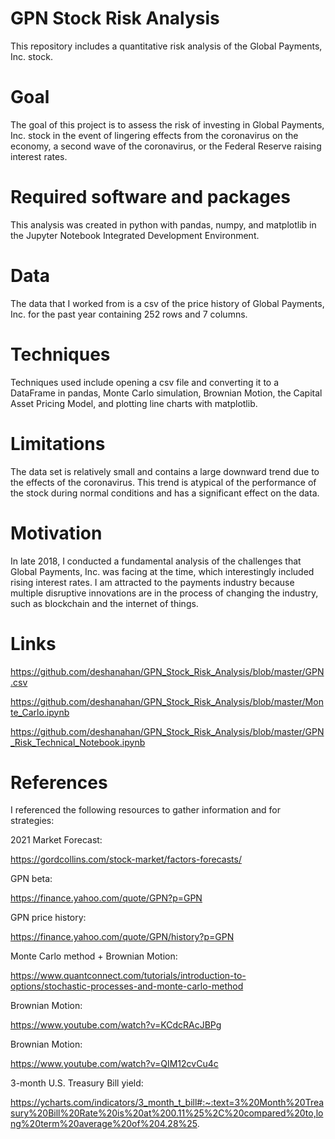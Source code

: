 # GPN Stock Risk Analysis
This repository includes a quantitative risk analysis of the Global Payments, Inc. stock.

# Goal
The goal of this project is to assess the risk of investing in Global Payments, Inc. stock in the event of lingering effects from the coronavirus on the economy, a second wave of the coronavirus, or the Federal Reserve raising interest rates.

# Required software and packages
This analysis was created in python with pandas, numpy, and matplotlib in the Jupyter Notebook Integrated Development Environment.

# Data
The data that I worked from is a csv of the price history of Global Payments, Inc. for the past year containing 252 rows and 7 columns.

# Techniques
Techniques used include opening a csv file and converting it to a DataFrame in pandas, Monte Carlo simulation, Brownian Motion, the Capital Asset Pricing Model, and plotting line charts with matplotlib.

# Limitations
The data set is relatively small and contains a large downward trend due to the effects of the coronavirus.  This trend is atypical of the performance of the stock during normal conditions and has a significant effect on the data.

# Motivation
In late 2018, I conducted a fundamental analysis of the challenges that Global Payments, Inc. was facing at the time, which interestingly included rising interest rates.  I am attracted to the payments industry because multiple disruptive innovations are in the process of changing the industry, such as blockchain and the internet of things.

# Links
https://github.com/deshanahan/GPN_Stock_Risk_Analysis/blob/master/GPN.csv

https://github.com/deshanahan/GPN_Stock_Risk_Analysis/blob/master/Monte_Carlo.ipynb

https://github.com/deshanahan/GPN_Stock_Risk_Analysis/blob/master/GPN_Risk_Technical_Notebook.ipynb

# References
I referenced the following resources to gather information and  for strategies:

2021 Market Forecast:

https://gordcollins.com/stock-market/factors-forecasts/

GPN beta:

https://finance.yahoo.com/quote/GPN?p=GPN

GPN price history:

https://finance.yahoo.com/quote/GPN/history?p=GPN

Monte Carlo method + Brownian Motion:

https://www.quantconnect.com/tutorials/introduction-to-options/stochastic-processes-and-monte-carlo-method

Brownian Motion:

https://www.youtube.com/watch?v=KCdcRAcJBPg

Brownian Motion:

https://www.youtube.com/watch?v=QIM12cvCu4c

3-month U.S. Treasury Bill yield:

https://ycharts.com/indicators/3_month_t_bill#:~:text=3%20Month%20Treasury%20Bill%20Rate%20is%20at%200.11%25%2C%20compared%20to,long%20term%20average%20of%204.28%25.

